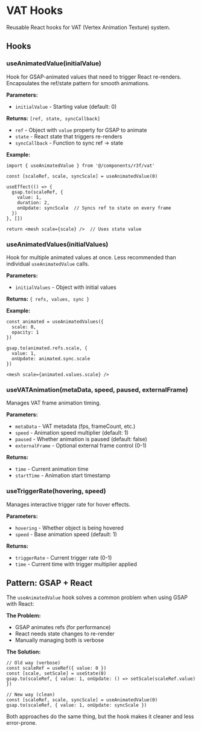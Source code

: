 # VAT Hooks

Reusable React hooks for VAT (Vertex Animation Texture) system.

## Hooks

### useAnimatedValue(initialValue)

Hook for GSAP-animated values that need to trigger React re-renders. Encapsulates the ref/state pattern for smooth animations.

**Parameters:**
- `initialValue` - Starting value (default: 0)

**Returns:** `[ref, state, syncCallback]`
- `ref` - Object with `value` property for GSAP to animate
- `state` - React state that triggers re-renders
- `syncCallback` - Function to sync ref → state

**Example:**
```tsx
import { useAnimatedValue } from '@/components/r3f/vat'

const [scaleRef, scale, syncScale] = useAnimatedValue(0)

useEffect(() => {
  gsap.to(scaleRef, {
    value: 1,
    duration: 2,
    onUpdate: syncScale  // Syncs ref to state on every frame
  })
}, [])

return <mesh scale={scale} />  // Uses state value
```

### useAnimatedValues(initialValues)

Hook for multiple animated values at once. Less recommended than individual `useAnimatedValue` calls.

**Parameters:**
- `initialValues` - Object with initial values

**Returns:** `{ refs, values, sync }`

**Example:**
```tsx
const animated = useAnimatedValues({
  scale: 0,
  opacity: 1
})

gsap.to(animated.refs.scale, {
  value: 1,
  onUpdate: animated.sync.scale
})

<mesh scale={animated.values.scale} />
```

### useVATAnimation(metaData, speed, paused, externalFrame)

Manages VAT frame animation timing.

**Parameters:**
- `metaData` - VAT metadata (fps, frameCount, etc.)
- `speed` - Animation speed multiplier (default: 1)
- `paused` - Whether animation is paused (default: false)
- `externalFrame` - Optional external frame control (0-1)

**Returns:**
- `time` - Current animation time
- `startTime` - Animation start timestamp

### useTriggerRate(hovering, speed)

Manages interactive trigger rate for hover effects.

**Parameters:**
- `hovering` - Whether object is being hovered
- `speed` - Base animation speed (default: 1)

**Returns:**
- `triggerRate` - Current trigger rate (0-1)
- `time` - Current time with trigger multiplier applied

## Pattern: GSAP + React

The `useAnimatedValue` hook solves a common problem when using GSAP with React:

**The Problem:**
- GSAP animates refs (for performance)
- React needs state changes to re-render
- Manually managing both is verbose

**The Solution:**
```tsx
// Old way (verbose)
const scaleRef = useRef({ value: 0 })
const [scale, setScale] = useState(0)
gsap.to(scaleRef, { value: 1, onUpdate: () => setScale(scaleRef.value) })

// New way (clean)
const [scaleRef, scale, syncScale] = useAnimatedValue(0)
gsap.to(scaleRef, { value: 1, onUpdate: syncScale })
```

Both approaches do the same thing, but the hook makes it cleaner and less error-prone.
